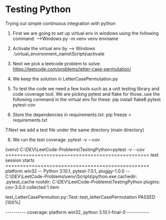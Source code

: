 # Testing Python
Trying out simple continuous integration with python

1. First we are going to set up virtual env in windows using the following command:
-->Windows
py -m venv venv envname

2. Activate the virtual env by
--> Windows
.\virtual_environment_name\Scripts\activate

3. Next we pick a leetcode problem to solve: 
https://leetcode.com/problems/letter-case-permutation/

4. We keep the solution in LetterCasePermutation.py

5. To test the code we need a few tools such as a unit testing library and code coverage tool. We are picking pytest and flake for those..use the following command in the virtual env for these:
pip install flake8 pytest pytest-cov

6. Store the dependencies in requirements.txt:
pip freeze > requirements.txt

7.Next we add a test file under the same directory (main directory)

8. We run the test coverage. pytest -v --cov

(venv) C:\DEV\LeetCode-Problems\TestingPython>pytest -v --cov
================================================= test session starts =================================================
platform win32 -- Python 3.10.1, pytest-7.0.1, pluggy-1.0.0 -- C:\DEV\LeetCode-Problems\venv\Scripts\python.exe
cachedir: .pytest_cache
rootdir: C:\DEV\LeetCode-Problems\TestingPython
plugins: cov-3.0.0
collected 1 item

test_LetterCasePermution.py::Test::test_letterCasePermutation PASSED                                             [100%]

---------- coverage: platform win32, python 3.10.1-final-0 -----------





